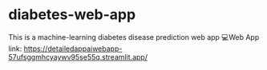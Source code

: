 # diabetes-web-app
This is a machine-learning diabetes disease prediction web app
💻Web App link:   https://detailedappaiwebapp-57ufsggmhcyaywv95se55q.streamlit.app/
